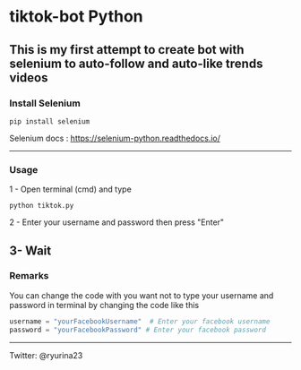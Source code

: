 # tiktok-bot Python
This is my first attempt to create bot with selenium to auto-follow and auto-like trends videos
--------------
### Install Selenium

```
pip install selenium
```
Selenium docs : https://selenium-python.readthedocs.io/

--------------
### Usage
1 - Open terminal (cmd) and type
```
python tiktok.py
```
2 - Enter your username and password then press "Enter"

3- Wait
--------------
### Remarks
You can change the code with you want not to type your username and password in terminal 
by changing the code like this
```python
username = "yourFacebookUsername"  # Enter your facebook username
password = "yourFacebookPassword" # Enter your facebook password
```
--------------
Twitter: @ryurina23
